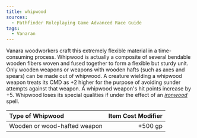 ```yaml
---
title: whipwood
sources:
  - Pathfinder Roleplaying Game Advanced Race Guide
tags:
  - Vanaran
---
```


Vanara woodworkers craft this extremely flexible material in a time-consuming process. Whipwood is actually a composite of several bendable wooden fibers woven and fused together to form a flexible but sturdy unit. Only wooden weapons or weapons with wooden hafts (such as axes and spears) can be made out of whipwood. A creature wielding a whipwood weapon treats its CMD as +2 higher for the purpose of avoiding sunder attempts against that weapon. A whipwood weapon's hit points increase by +5. Whipwood loses its special qualities if under the effect of an [*ironwood*](/spells/ironwood/) spell.

| Type of Whipwood             | Item Cost Modifier |
|:-----------------------------|-------------------:|
| Wooden or wood-hafted weapon |            +500 gp |
